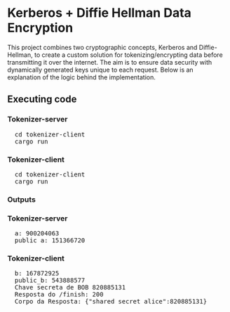 # Kerberos + Diffie Hellman Data Encryption

This project combines two cryptographic concepts, Kerberos and Diffie-Hellman, to create a custom solution for tokenizing/encrypting data before transmitting it over the internet. The aim is to ensure data security with dynamically generated keys unique to each request. Below is an explanation of the logic behind the implementation.

## Executing code

### Tokenizer-server

<pre>
  cd tokenizer-client
  cargo run
</pre>

### Tokenizer-client

<pre>
  cd tokenizer-client
  cargo run
</pre>

### Outputs
### Tokenizer-server
<pre>
  a: 900204063
  public_a: 151366720
</pre>

### Tokenizer-client
<pre>
  b: 167872925
  public_b: 543888577
  Chave secreta de BOB 820885131
  Resposta do /finish: 200
  Corpo da Resposta: {"shared_secret_alice":820885131}
</pre>

